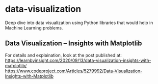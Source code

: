 # data-visualization
Deep dive into data visualization using Python libraries that would help in Machine Learning problems.


## Data Visualization – Insights with Matplotlib
For details and explaination, look at the post published at: <br>
https://learnbyinsight.com/2020/09/13/data-visualization-insights-with-matplotlib/ <br>
https://www.codeproject.com/Articles/5279992/Data-Visualization-Insights-with-Matplotlib


